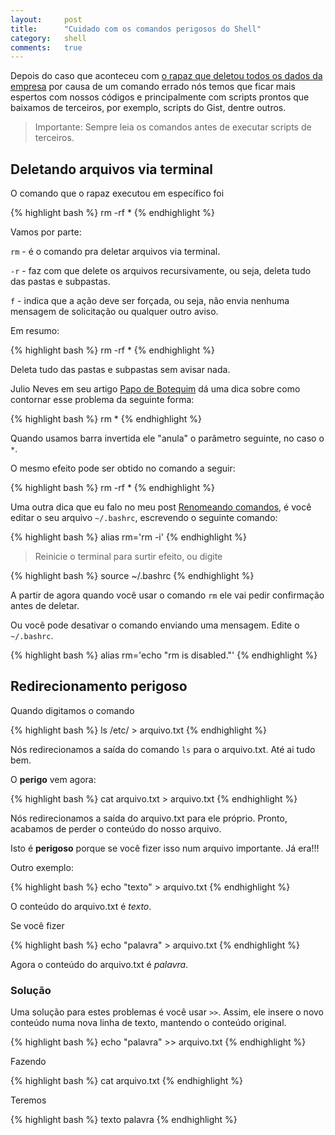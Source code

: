 ```yaml
---
layout:     post
title:      "Cuidado com os comandos perigosos do Shell"
category:   shell
comments:   true
---
```


Depois do caso que aconteceu com [o rapaz que deletou todos os dados da empresa][0] por causa de um comando errado nós temos que ficar mais espertos com nossos códigos e principalmente com scripts prontos que baixamos de terceiros, por exemplo, scripts do Gist, dentre outros.

> Importante: Sempre leia os comandos antes de executar scripts de terceiros.

## Deletando arquivos via terminal

O comando que o rapaz executou em específico foi

{% highlight bash %}
rm -rf *
{% endhighlight %}

Vamos por parte:

`rm` - é o comando pra deletar arquivos via terminal.

`-r` - faz com que delete os arquivos recursivamente, ou seja, deleta tudo das pastas e subpastas.

`f` - indica que a ação deve ser forçada, ou seja, não envia nenhuma mensagem de solicitação ou qualquer outro aviso.

Em resumo:

{% highlight bash %}
rm -rf *
{% endhighlight %}

Deleta tudo das pastas e subpastas sem avisar nada.


Julio Neves em seu artigo [Papo de Botequim][1] dá uma dica sobre como contornar esse problema da seguinte forma:

{% highlight bash %}
rm \*
{% endhighlight %}

Quando usamos barra invertida ele "anula" o parâmetro seguinte, no caso o `*`.

O mesmo efeito pode ser obtido no comando a seguir:

{% highlight bash %}
rm -rf \*
{% endhighlight %}

Uma outra dica que eu falo no meu post [Renomeando comandos][2], é você editar o seu arquivo `~/.bashrc`, escrevendo o seguinte comando:

{% highlight bash %}
alias rm='rm -i'
{% endhighlight %}

> Reinicie o terminal para surtir efeito, ou digite

{% highlight bash %}
source ~/.bashrc
{% endhighlight %}

A partir de agora quando você usar o comando `rm` ele vai pedir confirmação antes de deletar.

Ou você pode desativar o comando enviando uma mensagem. Edite o `~/.bashrc`.

{% highlight bash %}
alias rm='echo "rm is disabled."'
{% endhighlight %}


## Redirecionamento perigoso

Quando digitamos o comando

{% highlight bash %}
ls /etc/ > arquivo.txt
{% endhighlight %}

Nós redirecionamos a saída do comando `ls` para o arquivo.txt. Até ai tudo bem.

O **perigo** vem agora:

{% highlight bash %}
cat arquivo.txt > arquivo.txt
{% endhighlight %}

Nós redirecionamos a saída do arquivo.txt para ele próprio. Pronto, acabamos de perder o conteúdo do nosso arquivo.

Isto é **perigoso** porque se você fizer isso num arquivo importante. Já era!!!

Outro exemplo:

{% highlight bash %}
echo "texto" > arquivo.txt
{% endhighlight %}

O conteúdo do arquivo.txt é *texto*.

Se você fizer

{% highlight bash %}
echo "palavra" > arquivo.txt
{% endhighlight %}

Agora o conteúdo do arquivo.txt é *palavra*.

### Solução

Uma solução para estes problemas é você usar `>>`. Assim, ele insere o novo conteúdo numa nova linha de texto, mantendo o conteúdo original.

{% highlight bash %}
echo "palavra" >> arquivo.txt
{% endhighlight %}

Fazendo

{% highlight bash %}
cat arquivo.txt
{% endhighlight %}

Teremos

{% highlight bash %}
texto
palavra
{% endhighlight %}


[0]: http://www.tecmundo.com.br/programacao/103701-cara-cade-firma-rapaz-deleta-empresa-linha-codigo-errada.htm
[1]: https://jneves.wordpress.com/2008/03/05/papo-de-botequim-parte-1/
[2]: http://grandeportal.github.io/terminal,%20alias/2016/renomeando-comandos/